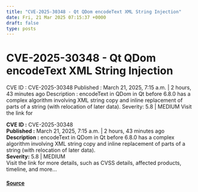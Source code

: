 ```yaml
---
title: "CVE-2025-30348 - Qt QDom encodeText XML String Injection"
date: Fri, 21 Mar 2025 07:15:37 +0000
draft: false
type: posts
---
```

# CVE-2025-30348 - Qt QDom encodeText XML String Injection





 CVE ID : CVE-2025-30348 Published : March 21, 2025, 7:15 a.m. | 2 hours, 43 minutes ago Description : encodeText in QDom in Qt before 6.8.0 has a complex algorithm involving XML string copy and inline replacement of parts of a string (with relocation of later data). Severity: 5.8 | MEDIUM Visit the link for

**CVE ID :** CVE-2025-30348  
**Published :** March 21, 2025, 7:15 a.m. | 2 hours, 43 minutes ago  
**Description :** encodeText in QDom in Qt before 6.8.0 has a complex algorithm involving XML string copy and inline replacement of parts of a string (with relocation of later data).  
**Severity:** 5.8 | MEDIUM  
Visit the link for more details, such as CVSS details, affected products, timeline, and more...

#### [Source](https://cvefeed.io/vuln/detail/CVE-2025-30348)

